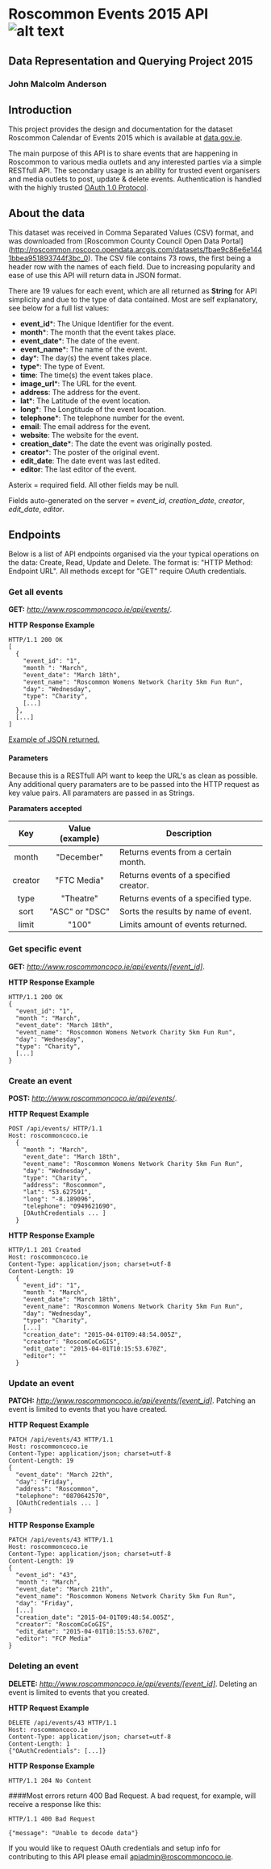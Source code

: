 # Roscommon Events 2015 API ![alt text](http://me.johnmalcolmdesign.com/RosLogo80.png "Logo Title Text 1")
## Data Representation and Querying Project 2015 
### John Malcolm Anderson 

## Introduction 
This project provides the design and documentation for the dataset Roscommon Calendar of Events 2015 which is available at [data.gov.ie](http://roscommon.roscoco.opendata.arcgis.com/datasets/fbae9c86e6e1441bbea951893744f3bc_0). 

The main purpose of this API is to share events that are happening in Roscommon to various media outlets and any interested parties via a simple RESTfull API. The secondary usage is an ability for trusted event organisers and media outlets to post, update & delete events. Authentication is handled with the highly trusted [OAuth 1.0 Protocol](http://tools.ietf.org/html/rfc5849).  

## About the data
This dataset was received in Comma Separated Values (CSV) format, and was downloaded from [Roscommon County Council Open Data Portal] (http://roscommon.roscoco.opendata.arcgis.com/datasets/fbae9c86e6e1441bbea951893744f3bc_0).
The CSV file contains 73 rows, the first being a header row with the names of each field. Due to increasing popularity and ease of use this API will return data in JSON format. 

There are 19 values for each event, which are all returned as **String** for API simplicity and due to the type of data contained. Most are self explanatory, see below for a full list values:
- **event_id***: The Unique Identifier for the event.
- **month***: The month that the event takes place.
- **event_date***: The date of the event.
- **event_name***: The name of the event.
- **day***: The day(s) the event takes place.
- **type***: The type of Event.
- **time**: The time(s) the event takes place. 
- **image_url***: The URL for the event.
- **address**: The address for the event. 
- **lat***: The Latitude of the event location. 
- **long***: The Longtitude of the event location. 
- **telephone***: The telephone number for the event.
- **email**: The email address for the event.
- **website**: The website for the event.
- **creation_date***: The date the event was originally posted.
- **creator***: The poster of the original event.
- **edit_date**: The date event was last edited.
- **editor**: The last editor of the event.

Asterix = required field. All other fields may be null.

Fields auto-generated on the server = *event_id*,  *creation_date*, *creator*, *edit_date*, *editor*.

## Endpoints
Below is a list of API endpoints organised via the your typical operations on the data: Create, Read, Update and Delete. The format is: "HTTP Method: Endpoint URL". All methods except for "GET" require OAuth credentials.

### Get all events
**GET:** *http://www.roscommoncoco.ie/api/events/*.

**HTTP Response Example**
```http
HTTP/1.1 200 OK
[
  {
    "event_id": "1",
    "month ": "March",
    "event_date": "March 18th",
    "event_name": "Roscommon Womens Network Charity 5km Fun Run",
    "day": "Wednesday",
    "type": "Charity",
    [...]
  },
  [...]
]
```

[Example of JSON returned.](http://me.johnmalcolmdesign.com/roscommon_events_2015.json)

#### Parameters
Because this is a RESTfull API  want to keep the URL's as clean as possible. Any additional query paramaters are to be passed into the HTTP request as key value pairs. All paramaters are passed in as Strings.

**Paramaters accepted**

Key     | Value (example) | Description
:-----: | :--------------:| -----------
month   | "December"      | Returns events from a certain month.
creator | "FTC Media"     | Returns events of a specified creator.
type    | "Theatre"       | Returns events of a specified type.
sort    | "ASC" or "DSC"  | Sorts the results by name of event.
limit   | "100"           | Limits amount of events returned.

### Get specific event
**GET:** *http://www.roscommoncoco.ie/api/events/[event_id]*.

**HTTP Response Example**
```http
HTTP/1.1 200 OK
{
  "event_id": "1",
  "month ": "March",
  "event_date": "March 18th",
  "event_name": "Roscommon Womens Network Charity 5km Fun Run",
  "day": "Wednesday",
  "type": "Charity",
  [...]
}
```

### Create an event
**POST:** *http://www.roscommoncoco.ie/api/events/*.

**HTTP Request Example**
```http
POST /api/events/ HTTP/1.1
Host: roscommoncoco.ie
  {
    "month ": "March",
    "event_date": "March 18th",
    "event_name": "Roscommon Womens Network Charity 5km Fun Run",
    "day": "Wednesday",
    "type": "Charity",
    "address": "Roscommon",
    "lat": "53.627591",
    "long": "-8.189096",
    "telephone": "0949621690",
    [OAuthCredentials ... ]
  }

```

**HTTP Response Example**
```http
HTTP/1.1 201 Created
Host: roscommoncoco.ie
Content-Type: application/json; charset=utf-8
Content-Length: 19
  {
    "event_id": "1",
    "month ": "March",
    "event_date": "March 18th",
    "event_name": "Roscommon Womens Network Charity 5km Fun Run",
    "day": "Wednesday",
    "type": "Charity",
    [...]
    "creation_date": "2015-04-01T09:48:54.005Z",
    "creator": "RoscomCoCoGIS",
    "edit_date": "2015-04-01T10:15:53.670Z",
    "editor": ""
  }
```

### Update an event
**PATCH:** *http://www.roscommoncoco.ie/api/events/[event_id]*.
Patching an event is limited to events that you have created.

**HTTP Request Example**
```http
PATCH /api/events/43 HTTP/1.1
Host: roscommoncoco.ie
Content-Type: application/json; charset=utf-8
Content-Length: 19
{
  "event_date": "March 22th",
  "day": "Friday",
  "address": "Roscommon",
  "telephone": "0870642570",
  [OAuthCredentials ... ]
}

```

**HTTP Response Example**
```http
PATCH /api/events/43 HTTP/1.1
Host: roscommoncoco.ie
Content-Type: application/json; charset=utf-8
Content-Length: 19
{
  "event_id": "43",
  "month ": "March",
  "event_date": "March 21th",
  "event_name": "Roscommon Womens Network Charity 5km Fun Run",
  "day": "Friday",
  [...]
  "creation_date": "2015-04-01T09:48:54.005Z",
  "creator": "RoscomCoCoGIS",
  "edit_date": "2015-04-01T10:15:53.670Z",
  "editor": "FCP Media"
}

```

### Deleting an event
**DELETE:** *http://www.roscommoncoco.ie/api/events/[event_id]*.
Deleting an event is limited to events that you created.

**HTTP Request Example**
```http
DELETE /api/events/43 HTTP/1.1
Host: roscommoncoco.ie
Content-Type: application/json; charset=utf-8
Content-Length: 1
{"OAuthCredentials": [...]}
```
**HTTP Response Example**
```http
HTTP/1.1 204 No Content
```


####Most errors return 400 Bad Request. A bad request, for example, will receive a response like this:
```http
HTTP/1.1 400 Bad Request

{"message": "Unable to decode data"}
```

If you would like to request OAuth credentials and setup info for contributing to this API please email apiadmin@roscommoncoco.ie. 
